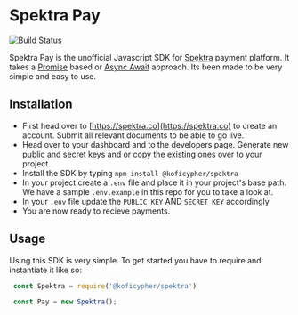 # Spektra Pay 
[![Build Status](https://travis-ci.org/koficypher/spektra.svg?branch=master)](https://travis-ci.org/koficypher/spektra)

Spektra Pay is the unofficial Javascript SDK for [Spektra](https://spektra.co) payment platform.
It takes a [Promise](https://medium.com/@PangaraWorld/an-introduction-to-understanding-javascript-promises-37eff85b2b08) based or [Async Await](https://medium.com/javascript-in-plain-english/async-await-javascript-5038668ec6eb) approach. Its been made to be very simple and easy to use.

## Installation
 - First head over to [https://spektra.co](https://spektra.co) to create an account. Submit all relevant documents to be able  to go live.
 - Head over to your dashboard and to the developers page. Generate new public and secret keys and or copy the existing ones over to your project.
 - Install the SDK by typing `npm install @koficypher/spektra`
 - In your project create a `.env` file and place it in your project's base path. We have a sample
 `.env.example` in this repo for you to take a look at.
 - In your `.env` file update the `PUBLIC_KEY` AND `SECRET_KEY` accordingly
 - You are now ready to recieve payments.

 ## Usage
 Using this SDK is very simple. To get started you have to require and instantiate it like so:
 ```javascript
  const Spektra = require('@koficypher/spektra')

  const Pay = new Spektra();
 ``` 


